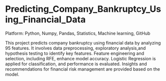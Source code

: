 # Predicting_Company_Bankruptcy_Using_Financial_Data

Platform: Python, Numpy, Pandas, Statistics, Machine learning, GitHub

This project predicts company bankruptcy using financial data by analyzing 95 features. It involves data preprocessing, 
exploratory analysis,and hypothesis testing to identify key features. Feature engineering and selection, including RFE, 
enhance model accuracy. Logistic Regression is applied for classification, and performance is evaluated. Insights and
recommendations for financial risk management are provided based on the model.
